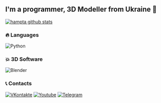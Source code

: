 ## I'm a programmer, 3D Modeller from Ukraine 🗿

[![hampta github stats](https://github-readme-stats.vercel.app/api?username=hampta&theme=nightowl)](https://github.com/hampta)


### 🔥 Languages 
![Python](https://img.shields.io/badge/Python-40304f?style=for-the-badge&logo=python&logoColor=ffde00)


### 💥 3D Software 
![Blender](https://img.shields.io/badge/blender-3.0-3b001c?logo=blender&style=for-the-badge)


### 📞 Contacts 
[![VKontakte](https://img.shields.io/badge/VKontakte-40304f?style=for-the-badge&logo=vk)](https://vk.com/e5moi)
[![Youtube](https://img.shields.io/badge/Youtube-30384f?style=for-the-badge&logo=youtube&logoColor=fb4747)](https://www.youtube.com/channel/UCXV8fJ0VaUrcdC1XV-Sv7qw)
[![Telegram](https://img.shields.io/badge/Telegram-304f46?style=for-the-badge&logo=telegram)](https://t.me/hampta)
